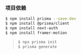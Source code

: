 ### 项目依赖

```sh
$ npm install prisma --save-dev
$ npm install @prisma/client
$ npm install next-auth
$ npm install framer-motion
```

> ```sh
> $ npx prisma init
> $ prisma generate
> ```
